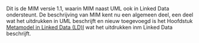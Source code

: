 Dit is de MIM versie 1.1, waarin MIM naast UML ook in Linked Data ondersteunt.
De beschrijving van MIM kent nu een algemeen deel, een deel wat het uitdrukken in UML beschrijft en nieuw  toegevoegd is het Hoofdstuk [Metamodel in Linked Data (LD)l](#metamodel-in-linked-data-ld) wat het uitdrukken inm Linked Data beschrijft.
